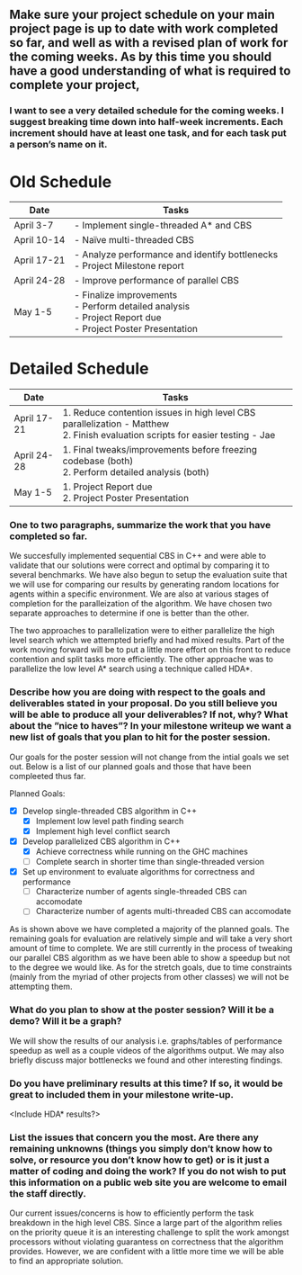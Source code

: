 ## Make sure your project schedule on your main project page is up to date with work completed so far, and well as with a revised plan of work for the coming weeks. As by this time you should have a good understanding of what is required to complete your project, 

### I want to see a very detailed schedule for the coming weeks. I suggest breaking time down into half-week increments. Each increment should have at least one task, and for each task put a person’s name on it.

# Old Schedule
| Date      | Tasks |
| ----------- | ----------- |
| April 3-7      | - Implement single-threaded A* and CBS       |
| April 10-14   | - Naïve multi-threaded CBS        |
| April 17-21 | - Analyze performance and identify bottlenecks<br>- Project Milestone report |
| April 24-28 | - Improve performance of parallel CBS |
| May 1-5 | - Finalize improvements <br> - Perform detailed analysis <br> - Project Report due <br> - Project Poster Presentation |

# Detailed Schedule
| Date     | Tasks |
| -------- | ----- |
| April 17-21          | 1. Reduce contention issues in high level CBS parallelization - Matthew <br> 2. Finish evaluation scripts for easier testing - Jae |
| April 24-28 | 1. Final tweaks/improvements before freezing codebase (both) <br> 2. Perform detailed analysis (both)                              |
|   May 1-5   | 1. Project Report due <br> 2. Project Poster Presentation                                                                          |





### One to two paragraphs, summarize the work that you have completed so far. 

We succesfully implemented sequential CBS in C++ and were able to validate that our solutions were correct and optimal by comparing it to several benchmarks. We have also begun to setup the evaluation suite that we will use for comparing our results by generating random locations for agents within a specific environment. We are also at various stages of completion for the paralleization of the algorithm. We have chosen two separate approaches to determine if one is better than the other.

The two approaches to parallelization were to either parallelize the high level search which we attempted briefly and had mixed results. Part of the work moving forward will be to put a little more effort on this front to reduce contention and split tasks more efficiently. The other approache was to parallelize the low level A* search using a technique called HDA*. <Explain a little more and briefly mention results>


### Describe how you are doing with respect to the goals and deliverables stated in your proposal. Do you still believe you will be able to produce all your deliverables? If not, why? What about the ”nice to haves”? In your milestone writeup we want a new list of goals that you plan to hit for the poster session.

Our goals for the poster session will not change from the intial goals we set out. Below is a list of our planned goals and those that have been compleeted thus far.

Planned Goals:
- [x] Develop single-threaded CBS algorithm in C++
    - [x] Implement low level path finding search
    - [x] Implement high level conflict search
- [x] Develop parallelized CBS algorithm in C++
    - [x] Achieve correctness while running on the GHC machines
    - [ ] Complete search in shorter time than single-threaded version
- [x] Set up environment to evaluate algorithms for correctness and performance
    - [ ] Characterize number of agents single-threaded CBS can accomodate
    - [ ] Characterize number of agents multi-threaded CBS can accomodate

As is shown above we have completed a majority of the planned goals. The remaining goals for evaluation are relatively simple and will take a very short amount of time to complete. We are still currently in the process of tweaking our parallel CBS algorithm as we have been able to show a speedup but not to the degree we would like. As for the stretch goals, due to time constraints (mainly from the myriad of other projects from other classes) we will not be attempting them.

### What do you plan to show at the poster session? Will it be a demo? Will it be a graph?
We will show the results of our analysis i.e. graphs/tables of performance speedup as well as a couple videos of the algorithms output. We may also briefly discuss major bottlenecks we found and other interesting findings.


### Do you have preliminary results at this time? If so, it would be great to included them in your milestone write-up.
<Include HDA* results?>

### List the issues that concern you the most. Are there any remaining unknowns (things you simply don’t know how to solve, or resource you don’t know how to get) or is it just a matter of coding and doing the work? If you do not wish to put this information on a public web site you are welcome to email the staff directly.

Our current issues/concerns is how to efficiently perform the task breakdown in the high level CBS. Since a large part of the algorithm relies on the priority queue it is an interesting challenge to split the work amongst processors without violating guarantess on correctness that the algorithm provides. However, we are confident with a little more time we will be able to find an appropriate solution.